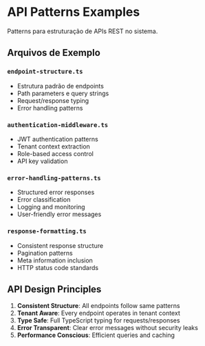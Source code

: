 # API Patterns Examples

Patterns para estruturação de APIs REST no sistema.

## Arquivos de Exemplo

### `endpoint-structure.ts`
- Estrutura padrão de endpoints
- Path parameters e query strings
- Request/response typing
- Error handling patterns

### `authentication-middleware.ts`
- JWT authentication patterns
- Tenant context extraction
- Role-based access control
- API key validation

### `error-handling-patterns.ts`
- Structured error responses
- Error classification
- Logging and monitoring
- User-friendly error messages

### `response-formatting.ts`
- Consistent response structure
- Pagination patterns
- Meta information inclusion
- HTTP status code standards

## API Design Principles

1. **Consistent Structure**: All endpoints follow same patterns
2. **Tenant Aware**: Every endpoint operates in tenant context
3. **Type Safe**: Full TypeScript typing for requests/responses
4. **Error Transparent**: Clear error messages without security leaks
5. **Performance Conscious**: Efficient queries and caching